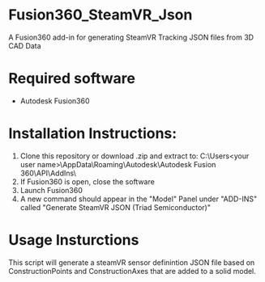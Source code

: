 # Fusion360_SteamVR_Json
A Fusion360 add-in for generating SteamVR Tracking JSON files from 3D CAD Data
# Required software
* Autodesk Fusion360
# Installation Instructions:
1) Clone this repository or download .zip and extract to: C:\Users\<your user name>\AppData\Roaming\Autodesk\Autodesk Fusion 360\API\AddIns\
2) If Fusion360 is open, close the software
3) Launch Fusion360
4) A new command should appear in the "Model" Panel under "ADD-INS" called "Generate SteamVR JSON (Triad Semiconductor)"
# Usage Insturctions
This script will generate a steamVR sensor definintion JSON file based on ConstructionPoints and ConstructionAxes that are added to a solid model.